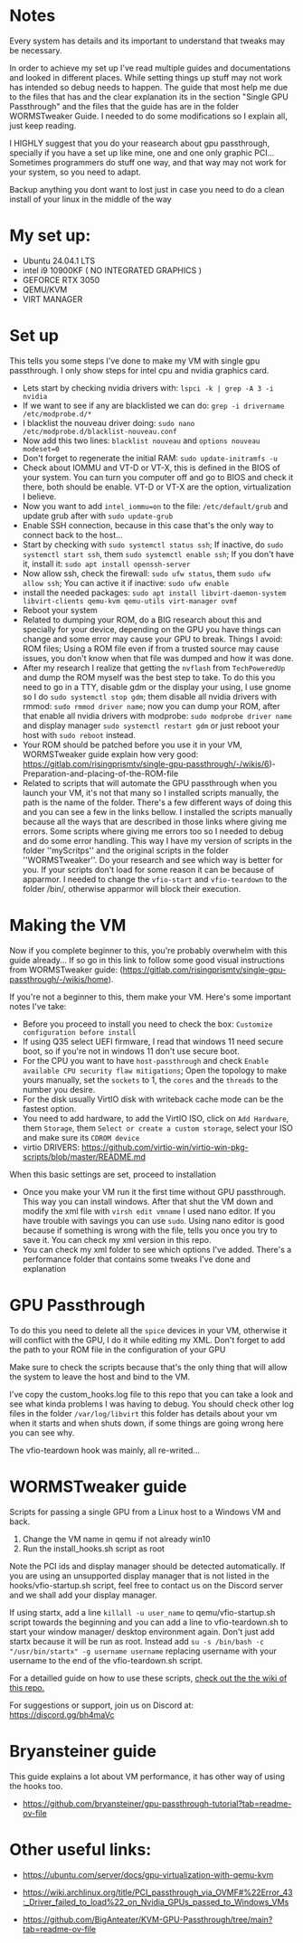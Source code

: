 # Notes

Every system has details and its important to understand that tweaks may be necessary.

In order to achieve my set up I've read multiple guides and documentations and looked in different places. While setting things up stuff may not work has intended so debug needs to happen. The guide that most help me due to the files that has and the clear explanation its in the section "Single GPU Passthrough" and the files that the guide has are in the folder WORMSTweaker Guide. I needed to do some modifications so I explain all, just keep reading.

I HIGHLY suggest that you do your reasearch about gpu passthrough, specially if you have a set up like mine, one and one only graphic PCI... Sometimes programmers do stuff one way, and that way may not work for your system, so you need to adapt.

Backup anything you dont want to lost just in case you need to do a clean install of your linux in the middle of the way

# My set up:
- Ubuntu 24.04.1 LTS
- intel i9 10900KF ( NO INTEGRATED GRAPHICS )
- GEFORCE RTX 3050
- QEMU/KVM
- VIRT MANAGER

# Set up

This tells you some steps I've done to make my VM with single gpu passthrough. I only show steps for intel cpu and nvidia graphics card.

- Lets start by checking nvidia drivers with: `lspci -k | grep -A 3 -i nvidia`
- If we want to see if any are blacklisted we can do: `grep -i drivername /etc/modprobe.d/*`
- I blacklist the nouveau driver doing: `sudo nano /etc/modprobe.d/blacklist-nouveau.conf`
- Now add this two lines: `blacklist nouveau` and `options nouveau modeset=0`
- Don't forget to regenerate the initial RAM: `sudo update-initramfs -u`
- Check about IOMMU and VT-D or VT-X, this is defined in the BIOS of your system. You can turn you computer off and go to BIOS and check it there, both should be enable. VT-D or VT-X are the option, virtualization I believe.
- Now you want to add `intel_iommu=on` to the file: `/etc/default/grub` and update grub after with `sudo update-grub`
- Enable SSH connection, because in this case that's the only way to connect back to the host...
- Start by checking with `sudo systemctl status ssh`; If inactive, do `sudo systemctl start ssh`, them `sudo systemctl enable ssh`; If you don't have it, install it: `sudo apt install openssh-server`
- Now allow ssh, check the firewall: `sudo ufw status`, them `sudo ufw allow ssh`; You can active it if inactive: `sudo ufw enable`
- install the needed packages: `sudo apt install libvirt-daemon-system libvirt-clients qemu-kvm qemu-utils virt-manager ovmf`
- Reboot your system
- Related to dumping your ROM, do a BIG research about this and specially for your device, depending on the GPU you have things can change and some error may cause your GPU to break. Things I avoid: ROM files; Using a ROM file even if from a trusted source may cause issues, you don't know when that file was dumped and how it was done.
- After my research I realize that getting the `nvflash` from `TechPoweredUp` and dump the ROM myself was the best step to take. To do this you need to go in a TTY, disable gdm or the display your using, I use gnome so I do `sudo systemctl stop gdm`; them disable all nvidia drivers with rmmod: `sudo rmmod driver name`; now you can dump your ROM, after that enable all nvidia drivers with modprobe: `sudo modprobe driver name` and display manager `sudo systemctl restart gdm` or just reboot your host with `sudo reboot` instead.
- Your ROM should be patched before you use it in your VM, WORMSTweaker guide explain how very good: https://gitlab.com/risingprismtv/single-gpu-passthrough/-/wikis/6)-Preparation-and-placing-of-the-ROM-file
- Related to scripts that will automate the GPU passthrough when you launch your VM, it's not that many so I installed scripts manually, the path is the name of the folder. There's a few different ways of doing this and you can see a few in the links bellow. I installed the scripts manually because all the ways that are described in those links where giving me errors. Some scripts where giving me errors too so I needed to debug and do some error handling. This way I have my version of scripts in the folder ''myScritps'' and the original scripts in the folder ''WORMSTweaker''. Do your research and see which way is better for you. If your scripts don't load for some reason it can be because of apparmor. I needed to change the `vfio-start` and `vfio-teardown` to the folder /bin/, otherwise apparmor will block their execution.

# Making the VM

Now if you complete beginner to this, you're probably overwhelm with this guide already... If so go in this link to follow some good visual instructions from WORMSTweaker guide: (https://gitlab.com/risingprismtv/single-gpu-passthrough/-/wikis/home). 

If you're not a beginner to this, them make your VM. Here's some important notes I've take:

- Before you proceed to install you need to check the box: `Customize configuration before install`
- If using Q35 select UEFI firmware, I read that windows 11 need secure boot, so if you're not in windows 11 don't use secure boot.
- For the CPU you want to have `host-passthrough` and check `Enable available CPU security flaw mitigations`; Open the topology to make yours manually, set the `sockets` to 1, the `cores` and the `threads` to the number you desire. 
- For the disk usually VirtIO disk with writeback cache mode can be the fastest option.
- You need to add hardware, to add the VirtIO ISO, click on `Add Hardware`, them `Storage`, them `Select or create a custom storage`, select your ISO and make sure its `CDROM device`
- virtio DRIVERS: https://github.com/virtio-win/virtio-win-pkg-scripts/blob/master/README.md

When this basic settings are set, proceed to installation

- Once you make your VM run it the first time without GPU passthrough. This way you can install windows. After that shut the VM down and modify the xml file with `virsh edit vmname` I used nano editor. If you have trouble with savings you can use `sudo`. Using nano editor is good because if something is wrong with the file, tells you once you try to save it. You can check my xml version in this repo.
- You can check my xml folder to see which options I've added. There's a performance folder that contains some tweaks I've done and explanation

# GPU Passthrough

To do this you need to delete all the `spice` devices in your VM, otherwise it will conflict with the GPU, I do it while editing my XML. Don't forget to add the path to your ROM file in the configuration of your GPU

Make sure to check the scripts because that's the only thing that will allow the system to leave the host and bind to the VM.

I've copy the custom_hooks.log file to this repo that you can take a look and see what kinda problems I was having to debug. You should check other log files in the folder `/var/log/libvirt` this folder has details about your vm when it starts and when shuts down, if some things are going wrong here you can see why.

The vfio-teardown hook was mainly, all re-writed...

# WORMSTweaker guide

Scripts for passing a single GPU from a Linux host to a Windows VM and back.

1. Change the VM name in qemu if not already win10
2. Run the install_hooks.sh script as root

Note the PCI ids and display manager should be detected automatically. If you are using an unsupported display manager that is not listed in the hooks/vfio-startup.sh script, feel free to contact us on the Discord server and we shall add your display manager.

If using startx, add a line `killall -u user_name` to qemu/vfio-startup.sh script towards the beginning and you can add a line to vfio-teardown.sh to start your window manager/ desktop environment again. Don't just add startx because it will be run as root. Instead add `su -s /bin/bash -c "/usr/bin/startx" -g username username` replacing username with your username to the end of the vfio-teardown.sh script.

For a detailled guide on how to use these scripts, [check out the the wiki of this repo.](https://gitlab.com/risingprismtv/single-gpu-passthrough/-/wikis/home)

For suggestions or support, join us on Discord at: https://discord.gg/bh4maVc

# Bryansteiner guide

This guide explains a lot about VM performance, it has other way of using the hooks too.

- https://github.com/bryansteiner/gpu-passthrough-tutorial?tab=readme-ov-file

# Other useful links:
- https://ubuntu.com/server/docs/gpu-virtualization-with-qemu-kvm

- https://wiki.archlinux.org/title/PCI_passthrough_via_OVMF#%22Error_43:_Driver_failed_to_load%22_on_Nvidia_GPUs_passed_to_Windows_VMs

- https://github.com/BigAnteater/KVM-GPU-Passthrough/tree/main?tab=readme-ov-file


